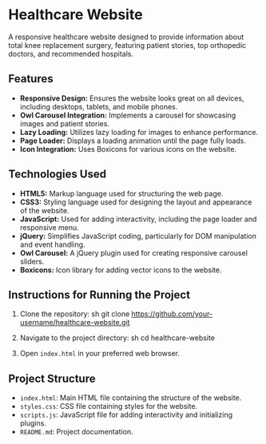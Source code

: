 # Healthcare Website

A responsive healthcare website designed to provide information about total knee replacement surgery, featuring patient stories, top orthopedic doctors, and recommended hospitals.

## Features

- **Responsive Design:** Ensures the website looks great on all devices, including desktops, tablets, and mobile phones.
- **Owl Carousel Integration:** Implements a carousel for showcasing images and patient stories.
- **Lazy Loading:** Utilizes lazy loading for images to enhance performance.
- **Page Loader:** Displays a loading animation until the page fully loads.
- **Icon Integration:** Uses Boxicons for various icons on the website.

## Technologies Used

- **HTML5:** Markup language used for structuring the web page.
- **CSS3:** Styling language used for designing the layout and appearance of the website.
- **JavaScript:** Used for adding interactivity, including the page loader and responsive menu.
- **jQuery:** Simplifies JavaScript coding, particularly for DOM manipulation and event handling.
- **Owl Carousel:** A jQuery plugin used for creating responsive carousel sliders.
- **Boxicons:** Icon library for adding vector icons to the website.

## Instructions for Running the Project

1. Clone the repository:
   sh
   git clone https://github.com/your-username/healthcare-website.git
   
2. Navigate to the project directory:
   sh
   cd healthcare-website
   
3. Open `index.html` in your preferred web browser.

## Project Structure

- `index.html`: Main HTML file containing the structure of the website.
- `styles.css`: CSS file containing styles for the website.
- `scripts.js`: JavaScript file for adding interactivity and initializing plugins.
- `README.md`: Project documentation.
